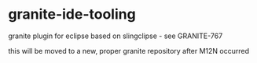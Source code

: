 granite-ide-tooling
===================

granite plugin for eclipse based on slingclipse - see GRANITE-767

this will be moved to a new, proper granite repository after M12N occurred
